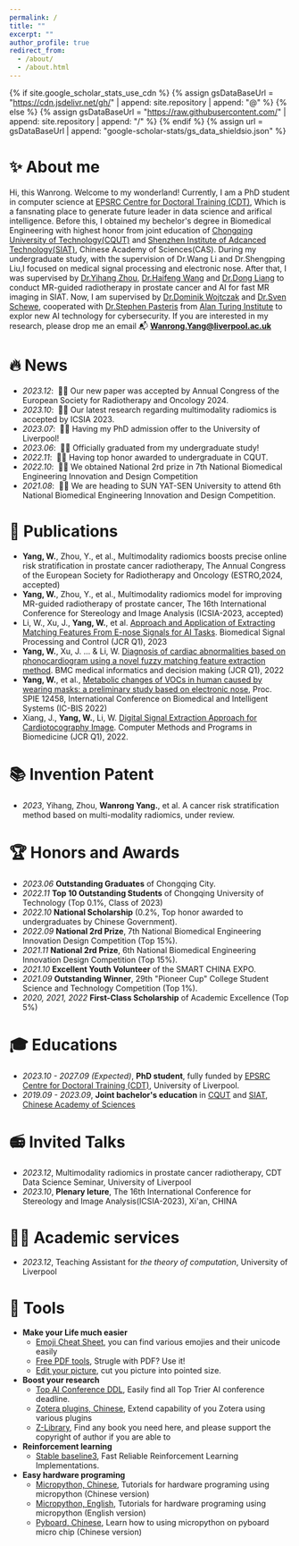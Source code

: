 ```yaml
---
permalink: /
title: ""
excerpt: ""
author_profile: true
redirect_from:
  - /about/
  - /about.html
---
```


{% if site.google_scholar_stats_use_cdn %}
{% assign gsDataBaseUrl = "https://cdn.jsdelivr.net/gh/" | append: site.repository | append: "@" %}
{% else %}
{% assign gsDataBaseUrl = "https://raw.githubusercontent.com/" | append: site.repository | append: "/" %}
{% endif %}
{% assign url = gsDataBaseUrl | append: "google-scholar-stats/gs_data_shieldsio.json" %}

<span class='anchor' id='about-me'></span>

# ✨ About me
Hi, this Wanrong. Welcome to my wonderland! Currently, I am a PhD student in computer science at [EPSRC Centre for Doctoral Training (CDT)](https://www.liverpool.ac.uk/distributed-algorithms-cdt/), Which is a fansnating place to generate future leader in data science and arifical intelligence. Before this, I obtained my bechelor's degree in Biomedical Engineering with highest honor from joint education of [Chongqing University of Technology(CQUT)](https://www.cqut.edu.cn/) and [Shenzhen Institute of Adcanced Technology(SIAT)](https://www.siat.ac.cn/), Chinese Academy of Sciences(CAS). During my undergraduate study, with the supervision of Dr.Wang Li and Dr.Shengping Liu,I focused on medical signal processing and electronic nose. After that, I was supervised by [Dr.Yihang Zhou](https://scholar.google.com/citations?user=l_O7i1oAAAAJ&hl=en), [Dr.Haifeng Wang](https://scholar.google.com/citations?user=Ao4Q2uAAAAAJ&hl=zh-CN) and [Dr.Dong Liang](https://scholar.google.com/citations?user=3cAJWoIAAAAJ&hl=zh-CN) to conduct MR-guided radiotherapy in prostate cancer and AI for fast MR imaging in SIAT. Now, I am supervised by [Dr.Dominik Wojtczak](https://www.csc.liv.ac.uk/~dominik/) and [Dr.Sven Schewe](https://www.liverpool.ac.uk/computer-science/staff/sven-schewe/), cooperated with [Dr.Stephen Pasteris](https://scholar.google.com.hk/citations?user=mqtdKfkAAAAJ&hl=zh-CN&oi=ao) from [Alan Turing Institute](https://www.turing.ac.uk/) to explor new AI technology for cybersecurity. If you are interested in my research, please drop me an email 📬 **Wanrong.Yang@liverpool.ac.uk**



# 🔥 News
- *2023.12*: &nbsp;🥳🥳 Our new paper was accepted by Annual Congress of the European Society for Radiotherapy and Oncology 2024.
- *2023.10*: &nbsp;🎉🎉 Our latest research regarding multimodality radiomics is accepted by ICSIA 2023.
- *2023.07*: &nbsp;🥳🥳 Having my PhD admission offer to the University of Liverpool!
- *2023.06*: &nbsp;🎉🎉 Officially graduated from my undergraduate study!
- *2022.11*: &nbsp;🥳🥳 Having top honor awarded to undergraduate in CQUT.
- *2022.10*: &nbsp;🥳🥳 We obtained National 2rd prize in 7th National Biomedical Engineering Innovation and Design Competition
- *2021.08*: &nbsp;🎉🎉 We are heading to SUN YAT-SEN University to attend 6th National Biomedical Engineering Innovation and Design Competition.

# 📝 Publications
- **Yang, W.**, Zhou, Y., et al., Multimodality radiomics boosts precise online risk stratification in prostate cancer radiotherapy, The Annual Congress of the European Society for Radiotherapy and Oncology (ESTRO,2024, accepted)
- **Yang, W.**, Zhou, Y., et al., Multimodality radiomics model for improving MR-guided radiotherapy of prostate cancer, The 16th International Conference for Stereology and Image Analysis (ICSIA-2023, accepted)
- Li, W., Xu, J., **Yang, W.**, et al. [Approach and Application of Extracting Matching Features From E-nose Signals for AI Tasks](https://www.sciencedirect.com/science/article/pii/S1746809423013022?dgcid=coauthor). Biomedical Signal Processing and Control (JCR Q1), 2023
- **Yang, W.**, Xu, J. ...  & Li, W. [Diagnosis of cardiac abnormalities based on phonocardiogram using a novel fuzzy matching feature extraction method](https://bmcmedinformdecismak.biomedcentral.com/articles/10.1186/s12911-023-02379-x). BMC medical informatics and decision making (JCR Q1), 2022
- **Yang, W.**, et al., [Metabolic changes of VOCs in human caused by wearing masks: a preliminary study based on electronic nose](https://www.spiedigitallibrary.org/proceedings/Download?urlId=10.1117%2F12.2660107), Proc. SPIE 12458, International Conference on Biomedical and Intelligent Systems (IC-BIS 2022)
- Xiang, J., **Yang, W.**, Li, W. [Digital Signal Extraction Approach for Cardiotocography Image](https://www.sciencedirect.com/science/article/pii/S0169260722004709). Computer Methods and Programs in Biomedicine (JCR Q1), 2022.

# 📚 Invention Patent
- *2023*, Yihang, Zhou, **Wanrong Yang.**, et al. A cancer risk stratification method based on multi-modality radiomics, under review.

# 🏆 Honors and Awards
- *2023.06* **Outstanding Graduates** of Chongqing City.
- *2022.11* **Top 10 Outstanding Students** of Chongqing University of Technology (Top 0.1%, Class of 2023)
- *2022.10* **National Scholarship** (0.2%, Top honor awarded to undergraduates by Chinese Government).
- *2022.09* **National 2rd Prize**, 7th National Biomedical Engineering Innovation Design Competition (Top 15%).
- *2021.11* **National 2rd Prize**, 6th National Biomedical Engineering Innovation Design Competition (Top 15%).
- *2021.10* **Excellent Youth Volunteer** of the SMART CHINA EXPO.
- *2021.09* **Outstanding Winner**, 29th "Pioneer Cup" College Student Science and Technology Competition (Top 1%).
- *2020, 2021, 2022* **First-Class Scholarship** of Academic Excellence (Top 5%)

# 🎓 Educations
- *2023.10 - 2027.09 (Expected)*, **PhD student**, fully funded by [EPSRC Centre for Doctoral Training (CDT)](https://www.liverpool.ac.uk/distributed-algorithms-cdt/), University of Liverpool.
- *2019.09 - 2023.09*, **Joint bachelor's education** in [CQUT](https://www.cqut.edu.cn/) and [SIAT, Chinese Academy of Sciences](https://www.siat.ac.cn/)

# 📻 Invited Talks
- *2023.12*, Multimodality radiomics in prostate cancer radiotherapy, CDT Data Science Seminar, University of Liverpool
- *2023.10*, **Plenary leture**, The 16th International Conference for Stereology and Image Analysis(ICSIA-2023), Xi'an, CHINA

# 👨‍🏫 Academic services
- *2023.12*, Teaching Assistant for *the theory of computation*, University of Liverpool

# 🎨 Tools
- **Make your Life much easier**
  - [Emoji Cheat Sheet](https://www.webfx.com/tools/emoji-cheat-sheet/), you can find various emojies and their unicode easily
  - [Free PDF tools](https://docsmall.com/pdf-split), Strugle with PDF? Use it!
  - [Edit your picture](https://www.iloveimg.com/zh-cn/crop-image/crop-png), cut you picture into pointed size.
- **Boost your research**
  - [Top AI Conference DDL](https://aideadlin.es/?sub=ML,NLP,KR,HCI), Easily find all Top Trier AI conference deadline.
  - [Zotera plugins, Chinese](https://plugins.zotero-chinese.com/#/), Extend capability of you Zotera using various plugins
  - [Z-Library](https://zh.zlibrary-global.se/), Find any book you need here, and please support the copyright of author if you are able to
- **Reinforcement learning**
  - [Stable baseline3](https://stable-baselines3.readthedocs.io/en/master/), Fast Reliable Reinforcement Learning Implementations.
- **Easy hardware programing**
  - [Micropython, Chinese](http://micropython.com.cn/en/latet/reference/pyboard.py.html), Tutorials for hardware programing using micropython (Chinese version)
  - [Micropython, English](https://docs.micropython.org/en/latest/), Tutorials for hardware programing using micropython (English version)
  - [Pyboard, Chinese](http://vcc-gnd.com/PYB/html/pyboard/quickref.html), Learn how to using micropython on pyboard micro chip (Chinese version)
